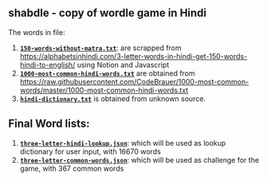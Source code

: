 ## shabdle - copy of wordle game in Hindi

The words in file:

1. **[`150-words-without-matra.txt`](./150-words-without-matra.txt)**: are scrapped from https://alphabetsinhindi.com/3-letter-words-in-hindi-get-150-words-hindi-to-english/ using Notion and Javascript
2. **[`1000-most-common-hindi-words.txt`](./1000-most-common-hindi-words.txt)** are obtained from https://raw.githubusercontent.com/CodeBrauer/1000-most-common-words/master/1000-most-common-hindi-words.txt
3. **[`hindi-dictionary.txt`](https://gist.github.com/Shivam010/f714d58de515e64a6ac40af6ab5b1862)** is obtained from unknown source.

## Final Word lists:

1. **[`three-letter-hindi-lookup.json`](./three-letter-hindi-lookup.json)**: which will be used as lookup dictionary for user input, with 16670 words
2. **[`three-letter-common-words.json`](./three-letter-common-words.json)**: which will be used as challenge for the game, with 367 common words
